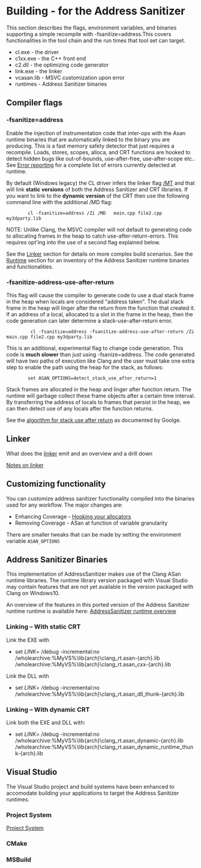 # Building - for the Address Sanitizer 

This section describes the flags, environment variables, and binaries supporting a simple recompile with -fsanitize=address.This covers functionalities in the tool chain and the run times that tool set can target.

- cl.exe         - the driver 
- c1xx.exe       - the C++ front end
- c2.dll         - the optimizing code generator
- link.exe       - the linker
- vcasan.lib     - MSVC customization upon error
- runtimes       - Address Sanitizer binaries

## Compiler flags

### **-fsanitize=address**

Enable the injection of instrumentation code that inter-ops with the Asan runtime binaries that are automatically linked to the binary you are producing. This is a fast memory safety detector that just requires a recompile. Loads, stores, scopes, alloca, and CRT functions are hooked to detect hidden bugs like out-of-bounds, use-after-free, use-after-scope etc.. See [Error reporting](#error-reporting) for a complete list of errors currently detected at runtime.

By default (Windows legacy) the CL driver infers the linker flag [/MT](https://docs.microsoft.com/en-us/cpp/build/reference/md-mt-ld-use-run-time-library?view=msvc-160) and that will link **static versions** of both the Address Sanitizer and CRT libraries. If you want to link to the **dynamic version** of the CRT then use the following command line with the additional /MD flag:

            cl -fsanitize=address /Zi /MD   main.cpp file2.cpp my3dparty.lib   

NOTE: Unlike Clang, the MSVC compiler will not default to generating code to allocating frames in the heap to catch use-after-return-errors.  This requires opt'ing into the use of a second flag explained below.
  
See the [Linker](#linker) section for details on more complex build scenarios. See the [Runtime](#Address-Sanitizer-Runtimes) section for an inventory of the Address Sanitizer runtime binaries  and functionalities.

### **-fsanitize-address-use-after-return**

This flag will cause the compiler to generate code to use a dual stack frame in the heap when locals are considered "address taken".  The dual stack frame in the heap will linger after the return from the function that created it. If an address of a local, allocated to a slot in the frame in the heap, then the code generation can later determine a stack-use-after-return error.

             cl -fsanitize=address -fsanitize-address-use-after-return /Zi   main.cpp file2.cpp my3dparty.lib 

This is an additional, experimental flag to change code generation. This code is **much slower** than just using -fsanize=address. The code generated will have two paths of execution like Clang and the user must take one extra step to enable the path using the heap for the stack, as follows:

            set ASAN_OPTIONS=detect_stack_use_after_return=1

Stack frames are allocated in the heap and linger after function return. The runtime will garbage collect these frame objects after a certain time interval. By transferring the address of locals to frames that persist in the heap, we can then detect use of any locals after the function returns.

See the [algorithm for stack use after return](https://github.com/google/sanitizers/wiki/AddressSanitizerUseAfterReturn) as documented by Goolge.

## Linker

What does the [linker](.\asan-linker.md) emit and an overview and a drill down

[Notes on linker](https://microsoft.sharepoint.com/teams/DD_VC/_layouts/OneNote.aspx?id=%2Fteams%2FDD_VC%2FShared%20Documents%2FVisual%20C%2B%2B%20Team&wd=target%28BE%20Team%2FSecurity%2FCompiler%20Security%20V-Team.one%7CC2A34F56-6B09-4AB1-869B-DFD77BFD7399%2FNotes%20about%20vcasan%20and%20%5C%2Finferasanlibs%7C6D1BD27A-F55A-44BC-BF7C-AF6404C4C5C1%2F%29)

## Customizing functionality 

You can customize address sanitizer functionality compiled into the binaries used for any workflow. The major changes are:

- Enhancing Coverage - [Hooking your allocators](Address-sanitizer-runtimes.md)
- Removing Coverage  - ASan at function of variable granularity

There are smaller tweaks that can be made by setting the environment variable `ASAN_OPTIONS`

## Address Sanitizer Binaries


This implementation of AddressSanitizer makes use of the Clang ASan runtime libraries. The runtime library version packaged with Visual Studio may contain features that are not yet available in the version packaged with Clang on Windows10.

An overview of the features in this ported version of the Address Sanitizer runtime  runtime is available here: [AddressSanitizer runtime overview](address-sanitizer-runtime.md)


### Linking – With static CRT 

Link the EXE with  

- set _LINK_= /debug -incremental:no /wholearchive:%MyVS%\lib\{arch}\clang_rt.asan-{arch}.lib 
/wholearchive:%MyVS%\lib\{arch}\clang_rt.asan_cxx-{arch}.lib 

Link the DLL with 

- set _LINK_= /debug -incremental:no /wholearchive:%MyVS%\lib\{arch}\clang_rt.asan_dll_thunk-{arch}.lib

### Linking – With dynamic CRT 

Link both the EXE and DLL with: 

- set _LINK_= /debug -incremental:no /wholearchive:%MyVS%\lib\{arch}\clang_rt.asan_dynamic-{arch}.lib      /wholearchive:%MyVS%\lib\{arch}\clang_rt.asan_dynamic_runtime_thunk-{arch}.lib 


## Visual Studio

The Visual Studio project and build systems have been enhanced to accomodate building your applications to target the Address Sanitizer runtimes.

### Project System

[Project System](https://docs.microsoft.com/en-us/cpp/build/working-with-project-properties?view=msvc-160)

### CMake

### MSBuild



